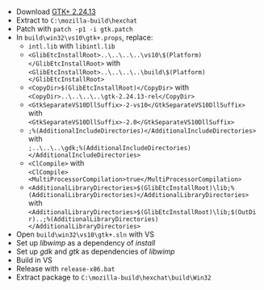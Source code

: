  * Download [GTK+ 2.24.13](http://ftp.gnome.org/pub/gnome/sources/gtk+/2.24/gtk+-2.24.13.tar.xz)
 * Extract to `C:\mozilla-build\hexchat`
 * Patch with `patch -p1 -i gtk.patch`
 * In `build\win32\vs10\gtk+.props`, replace:
	* `intl.lib` with `libintl.lib`
	* `<GlibEtcInstallRoot>..\..\..\..\vs10\$(Platform)</GlibEtcInstallRoot>` with  
`<GlibEtcInstallRoot>..\..\..\..\build\$(Platform)</GlibEtcInstallRoot>`
	* `<CopyDir>$(GlibEtcInstallRoot)</CopyDir>` with  
`<CopyDir>..\..\..\..\gtk-2.24.13-rel</CopyDir>`
	* `<GtkSeparateVS10DllSuffix>-2-vs10</GtkSeparateVS10DllSuffix>` with  
`<GtkSeparateVS10DllSuffix>-2.0</GtkSeparateVS10DllSuffix>`
	* `;%(AdditionalIncludeDirectories)</AdditionalIncludeDirectories>` with  
`;..\..\..\gdk;%(AdditionalIncludeDirectories)</AdditionalIncludeDirectories>`
	* `<ClCompile>` with  
`<ClCompile><MultiProcessorCompilation>true</MultiProcessorCompilation>`
	* `<AdditionalLibraryDirectories>$(GlibEtcInstallRoot)\lib;%(AdditionalLibraryDirectories)</AdditionalLibraryDirectories>` with  
`<AdditionalLibraryDirectories>$(GlibEtcInstallRoot)\lib;$(OutDir)..;%(AdditionalLibraryDirectories)</AdditionalLibraryDirectories>`
 * Open `build\win32\vs10\gtk+.sln` with VS
 * Set up _libwimp_ as a dependency of _install_
 * Set up _gdk_ and _gtk_ as dependencies of _libwimp_
 * Build in VS
 * Release with `release-x86.bat`
 * Extract package to `C:\mozilla-build\hexchat\build\Win32`
